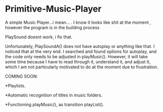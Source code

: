 # Primitive-Music-Player
A simple Music Player...i mean... .
I know it looks like shit at the moment , however the program is in the building process

PlaySound doesnt work, i fix that.

Unfortunately, PlaySoundA() does not have autoplay or anything like that. I noticed that at the very end. I searched and found options for autoplay, and the code only needs to be adjusted in playMusic(). However, it will take some time because I have to read through it, understand it, and adjust it, which I am not particularly motivated to do at the moment due to frustration.

COMING SOON:

*Playlists.

*Automatic recognition of titles in music folders.

*Functioning playMusic(), as transition playList(). 
